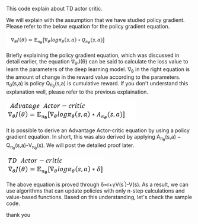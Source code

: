 This code explain about TD actor critic.

We will explain with the assumption that we have studied policy gradient. Please refer to the below equation for the policy gradient equation.  

<p align="left"><img src="figure/policy_gradient.png" /></p>  

Briefly explaining the policy gradient equation, which was discussed in detail earlier, the equation &#8711;<sub>&theta;</sub>J(&theta;) can be said to calculate the loss value to learn the parameters of the deep learning model. &#8711;<sub>&theta;</sub> in the right equation is the amount of change in the reward value according to the parameters. &#960;<sub>&theta;</sub>(s,a) is policy Q<sub>&#960;<sub>&theta;</sub></sub>(s,a) is cumulative reward. If you don't understand this explanation well, please refer to the previous explaination.

<p align="left"><img src="figure/Advatage Actor-critic.png" /></p>

It is possible to derive an Advantage Actor-critic equation by using a policy gradient equation. In short, this was also derived by applying A<sub>&#960;<sub>&theta;</sub></sub>(s,a) ~ Q<sub>&#960;<sub>&theta;</sub></sub>(s,a)-V<sub>&#960;<sub>&theta;</sub></sub>(s). We will post the detailed proof later.

<p align="left"><img src="figure/TD_Ator_Critic.png" /></p>

The above equation is proved through &delta;=r+&gamma;V(s<sup>'</sup>)-V(s). As a result, we can use algorithms that can update policies with only n-step calculations and value-based functions. 
Based on this understanding, let's check the sample code.

thank you